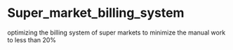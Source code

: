 # Super_market_billing_system
optimizing the billing system of super markets to minimize the manual work to less than 20%
